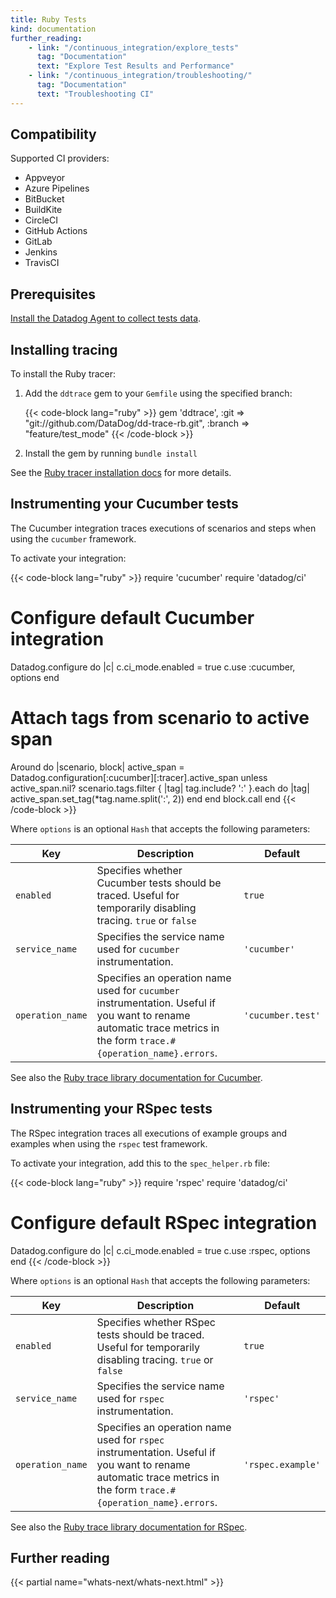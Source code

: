 ```yaml
---
title: Ruby Tests
kind: documentation
further_reading:
    - link: "/continuous_integration/explore_tests"
      tag: "Documentation"
      text: "Explore Test Results and Performance"
    - link: "/continuous_integration/troubleshooting/"
      tag: "Documentation"
      text: "Troubleshooting CI"
---
```


## Compatibility

Supported CI providers:
* Appveyor
* Azure Pipelines
* BitBucket
* BuildKite
* CircleCI
* GitHub Actions
* GitLab
* Jenkins
* TravisCI

## Prerequisites

[Install the Datadog Agent to collect tests data][1].

## Installing tracing

To install the Ruby tracer:

1. Add the `ddtrace` gem to your `Gemfile` using the specified branch:

    {{< code-block lang="ruby" >}}
gem 'ddtrace', 
    :git => "git://github.com/DataDog/dd-trace-rb.git", 
    :branch => "feature/test_mode"
{{< /code-block >}}
2. Install the gem by running `bundle install`

See the [Ruby tracer installation docs][2] for more details.

## Instrumenting your Cucumber tests

The Cucumber integration traces executions of scenarios and steps when using the `cucumber` framework.

To activate your integration:

{{< code-block lang="ruby" >}}
require 'cucumber'
require 'datadog/ci'

# Configure default Cucumber integration
Datadog.configure do |c|
  c.ci_mode.enabled = true
  c.use :cucumber, options
end

# Attach tags from scenario to active span
Around do |scenario, block|
  active_span = Datadog.configuration[:cucumber][:tracer].active_span
  unless active_span.nil?
    scenario.tags.filter { |tag| tag.include? ':' }.each do |tag|
      active_span.set_tag(*tag.name.split(':', 2))
    end
  end
  block.call
end
{{< /code-block >}}

Where `options` is an optional `Hash` that accepts the following parameters:

| Key | Description | Default |
| --- | ----------- | ------- |
| `enabled` | Specifies whether Cucumber tests should be traced. Useful for temporarily disabling tracing. `true` or `false` | `true` |
| `service_name` | Specifies the service name used for `cucumber` instrumentation. | `'cucumber'` |
| `operation_name` | Specifies an operation name used for `cucumber` instrumentation. Useful if you want to rename automatic trace metrics in the form `trace.#{operation_name}.errors`. | `'cucumber.test'` |


See also the [Ruby trace library documentation for Cucumber][3].


## Instrumenting your RSpec tests

The RSpec integration traces all executions of example groups and examples when using the `rspec` test framework.

To activate your integration, add this to the `spec_helper.rb` file:

{{< code-block lang="ruby" >}}
require 'rspec'
require 'datadog/ci'

# Configure default RSpec integration
Datadog.configure do |c|
  c.ci_mode.enabled = true
  c.use :rspec, options
end
{{< /code-block >}}

Where `options` is an optional `Hash` that accepts the following parameters:

| Key | Description | Default |
| --- | ----------- | ------- |
| `enabled` | Specifies whether RSpec tests should be traced. Useful for temporarily disabling tracing. `true` or `false` | `true` |
| `service_name` | Specifies the service name used for `rspec` instrumentation. | `'rspec'` |
| `operation_name` | Specifies an operation name used for `rspec` instrumentation. Useful if you want to rename automatic trace metrics in the form `trace.#{operation_name}.errors`. | `'rspec.example'` |

See also the [Ruby trace library documentation for RSpec][4].


## Further reading

{{< partial name="whats-next/whats-next.html" >}}

[1]: /continuous_integration/setup_tests/agent/
[2]: /tracing/setup_overview/setup/ruby/#installation
[3]: /tracing/setup_overview/setup/ruby/#cucumber
[4]: /tracing/setup_overview/setup/ruby/#rspec
